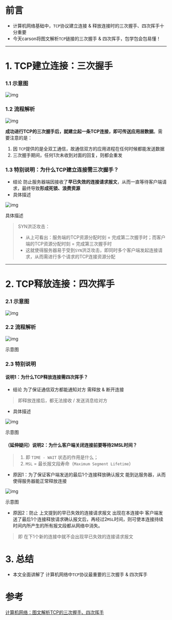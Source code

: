 

# 前言

- 计算机网络基础中，`TCP`协议建立连接 & 释放连接时的三次握手、四次挥手十分重要
- 今天carson将图文解析`TCP`链接的三次握手 & 四次挥手，包学包会包易懂！

------

# 1. TCP建立连接：三次握手

### 1.1 示意图

![img](https:////upload-images.jianshu.io/upload_images/944365-895493e20637d2b0.png?imageMogr2/auto-orient/strip|imageView2/2/w/880/format/webp)

### 1.2 流程解析

![img](https:////upload-images.jianshu.io/upload_images/944365-d148731fa16316be.png?imageMogr2/auto-orient/strip|imageView2/2/w/1020/format/webp)

**成功进行TCP的三次握手后，就建立起一条TCP连接，即可传送应用层数据**。需要注意的是：

1. 因 `TCP`提供的是全双工通信，故通信双方的应用进程在任何时候都能发送数据
2. 三次握手期间，任何1次未收到对面的回复，则都会重发

### 1.3 特别说明：为什么TCP建立连接需三次握手？

- 结论
   防止服务器端因接收了**早已失效的连接请求报文**，从而一直等待客户端请求，最终导致**形成死锁、浪费资源**
- 具体描述

![img](https:////upload-images.jianshu.io/upload_images/944365-1551b53e24060636.jpg?imageMogr2/auto-orient/strip|imageView2/2/w/857/format/webp)

具体描述

> SYN洪泛攻击：
>
> - 从上可看出：服务端的TCP资源分配时刻 = 完成第二次握手时；而客户端的TCP资源分配时刻 = 完成第三次握手时
> - 这就使得服务器易于受到`SYN`洪泛攻击，即同时多个客户端发起连接请求，从而需进行多个请求的TCP连接资源分配

------

# 2. TCP释放连接：四次挥手

### 2.1 示意图

![img](https:////upload-images.jianshu.io/upload_images/944365-6162a7db50ebb9d3.png?imageMogr2/auto-orient/strip|imageView2/2/w/950/format/webp)

### 2.2 流程解析

![img](https:////upload-images.jianshu.io/upload_images/944365-91b079843a9e8235.png?imageMogr2/auto-orient/strip|imageView2/2/w/1020/format/webp)

示意图

### 2.3 特别说明

#### 说明1：为什么TCP释放连接需四次挥手？

- 结论
   为了保证通信双方都能通知对方 需释放 & 断开连接

> 即释放连接后，都无法接收 / 发送消息给对方

- 具体描述

![img](https:////upload-images.jianshu.io/upload_images/944365-345dbc590bbcb19d.jpg?imageMogr2/auto-orient/strip|imageView2/2/w/816/format/webp)

示意图

#### （延伸疑问）说明2：为什么客户端关闭连接前要等待2MSL时间？

> 1. 即 `TIME - WAIT` 状态的作用是什么；
> 2. `MSL` = 最长报文段寿命（`Maximum Segment Lifetime`）

- 原因1：为了保证客户端发送的最后1个连接释放确认报文 能到达服务器，从而使得服务器能正常释放连接

![img](https:////upload-images.jianshu.io/upload_images/944365-1cfff0282bdac472.jpg?imageMogr2/auto-orient/strip|imageView2/2/w/880/format/webp)

示意图

- 原因2：防止 上文提到的早已失效的连接请求报文 出现在本连接中
   客户端发送了最后1个连接释放请求确认报文后，再经过2`MSL`时间，则可使本连接持续时间内所产生的所有报文段都从网络中消失。

> 即 在下1个新的连接中就不会出现早已失效的连接请求报文

# 3. 总结

- 本文全面讲解了 计算机网络中`TCP`协议最重要的三次握手 & 四次挥手



# 参考

[计算机网络：图文解析TCP的三次握手、四次挥手](https://www.jianshu.com/p/9253c34215a7)